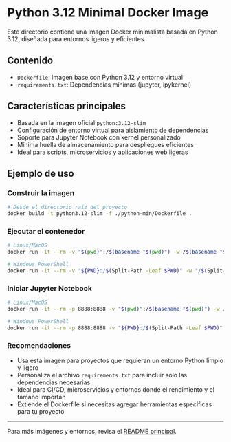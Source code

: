 # Python 3.12 Minimal Docker Image

Este directorio contiene una imagen Docker minimalista basada en Python 3.12, diseñada para entornos ligeros y eficientes.

## Contenido
- `Dockerfile`: Imagen base con Python 3.12 y entorno virtual
- `requirements.txt`: Dependencias mínimas (jupyter, ipykernel)

## Características principales
- Basada en la imagen oficial `python:3.12-slim`
- Configuración de entorno virtual para aislamiento de dependencias
- Soporte para Jupyter Notebook con kernel personalizado
- Mínima huella de almacenamiento para despliegues eficientes
- Ideal para scripts, microservicios y aplicaciones web ligeras

## Ejemplo de uso

### Construir la imagen

```bash
# Desde el directorio raíz del proyecto
docker build -t python3.12-slim -f ./python-min/Dockerfile .
```

### Ejecutar el contenedor

```bash
# Linux/MacOS
docker run -it --rm -v "$(pwd)":/$(basename "$(pwd)") -w /$(basename "$(pwd)") python3.12-slim:latest

# Windows PowerShell
docker run -it --rm -v "${PWD}:/$(Split-Path -Leaf $PWD)" -w "/$(Split-Path -Leaf $PWD)" python3.12-slim:latest
```

### Iniciar Jupyter Notebook

```bash
# Linux/MacOS
docker run -it --rm -p 8888:8888 -v "$(pwd)":/$(basename "$(pwd)") -w /$(basename "$(pwd)") python3.12-slim:latest jupyter notebook --ip 0.0.0.0 --no-browser --allow-root

# Windows PowerShell
docker run -it --rm -p 8888:8888 -v "${PWD}:/$(Split-Path -Leaf $PWD)" -w "/$(Split-Path -Leaf $PWD)" python3.12-slim:latest jupyter notebook --ip 0.0.0.0 --no-browser --allow-root
```

### Recomendaciones
- Usa esta imagen para proyectos que requieran un entorno Python limpio y ligero
- Personaliza el archivo `requirements.txt` para incluir solo las dependencias necesarias
- Ideal para CI/CD, microservicios y entornos donde el rendimiento y el tamaño importan
- Extiende el Dockerfile si necesitas agregar herramientas específicas para tu proyecto

---

Para más imágenes y entornos, revisa el [README principal](../README.md).
